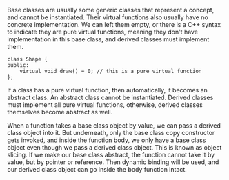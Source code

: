 
Base classes are usually some generic classes that represent a concept, and cannot be instantiated. Their virtual functions also usually have no concrete implementation. We can left them empty, or there is a C++ syntax to indicate they are pure virtual functions, meaning they don't have implementation in this base class, and derived classes must implement them.
```
class Shape {
public:
	virtual void draw() = 0; // this is a pure virtual function
};
```
If a class has a pure virtual function, then automatically, it becomes an abstract class. An abstract class cannot be instantiated. Derived classes must implement all pure virtual functions, otherwise, derived classes themselves become abstract as well.

When a function takes a base class object by value, we can pass a derived class object into it. But underneath, only the base class copy constructor gets invoked, and inside the function body, we only have a base class object even though we pass a derived class object. This is known as object slicing. If we make our base class abstract, the function cannot take it by value, but by pointer or reference. Then dynamic binding will be used, and our derived class object can go inside the body function intact.



